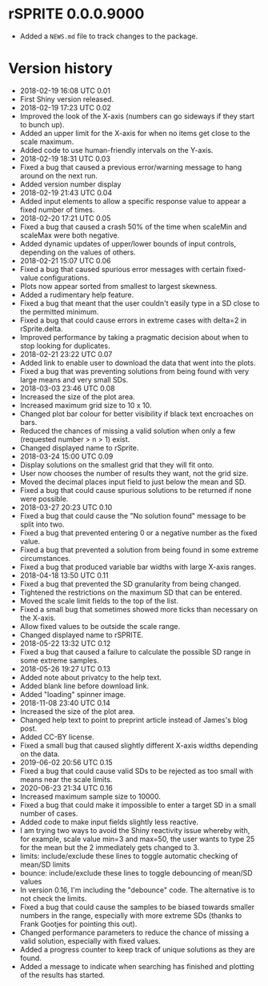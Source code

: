# rSPRITE 0.0.0.9000

* Added a `NEWS.md` file to track changes to the package.

# Version history

* 2018-02-19 16:08 UTC 0.01
*   First Shiny version released.
* 2018-02-19 17:23 UTC 0.02
*   Improved the look of the X-axis (numbers can go sideways if they start to bunch up).
*   Added an upper limit for the X-axis for when no items get close to the scale maximum.
*   Added code to use human-friendly intervals on the Y-axis.
* 2018-02-19 18:31 UTC 0.03
*   Fixed a bug that caused a previous error/warning message to hang around on the next run.
*   Added version number display
* 2018-02-19 21:43 UTC 0.04
*   Added input elements to allow a specific response value to appear a fixed number of times.
* 2018-02-20 17:21 UTC 0.05
*   Fixed a bug that caused a crash 50% of the time when scaleMin and scaleMax were both negative.
*   Added dynamic updates of upper/lower bounds of input controls, depending on the values of others.
* 2018-02-21 15:07 UTC 0.06
*   Fixed a bug that caused spurious error messages with certain fixed-value configurations.
*   Plots now appear sorted from smallest to largest skewness.
*   Added a rudimentary help feature.
*   Fixed a bug that meant that the user couldn't easily type in a SD close to the permitted minimum.
*   Fixed a bug that could cause errors in extreme cases with delta=2 in rSprite.delta.
*   Improved performance by taking a pragmatic decision about when to stop looking for duplicates.
* 2018-02-21 23:22 UTC 0.07
*   Added link to enable user to download the data that went into the plots.
*   Fixed a bug that was preventing solutions from being found with very large means and very small SDs.
* 2018-03-03 23:46 UTC 0.08
*   Increased the size of the plot area.
*   Increased maximum grid size to 10 x 10.
*   Changed plot bar colour for better visibility if black text encroaches on bars.
*   Reduced the chances of missing a valid solution when only a few (requested number > n > 1) exist.
*   Changed displayed name to rSprite.
* 2018-03-24 15:00 UTC 0.09
*   Display solutions on the smallest grid that they will fit onto.
*   User now chooses the number of results they want, not the grid size.
*   Moved the decimal places input field to just below the mean and SD.
*   Fixed a bug that could cause spurious solutions to be returned if none were possible.
* 2018-03-27 20:23 UTC 0.10
*   Fixed a bug that could cause the "No solution found" message to be split into two.
*   Fixed a bug that prevented entering 0 or a negative number as the fixed value.
*   Fixed a bug that prevented a solution from being found in some extreme circumstances.
*   Fixed a bug that produced variable bar widths with large X-axis ranges.
* 2018-04-18 13:50 UTC 0.11
*   Fixed a bug that prevented the SD granularity from being changed.
*   Tightened the restrictions on the maximum SD that can be entered.
*   Moved the scale limit fields to the top of the list.
*   Fixed a small bug that sometimes showed more ticks than necessary on the X-axis.
*   Allow fixed values to be outside the scale range.
*   Changed displayed name to rSPRITE.
* 2018-05-22 13:32 UTC 0.12
*   Fixed a bug that caused a failure to calculate the possible SD range in some extreme samples.
* 2018-05-26 19:27 UTC 0.13
*   Added note about privatcy to the help text.
*   Added blank line before download link.
*   Added "loading" spinner image.
* 2018-11-08 23:40 UTC 0.14
*   Increased the size of the plot area.
*   Changed help text to point to preprint article instead of James's blog post.
*   Added CC-BY license.
*   Fixed a small bug that caused slightly different X-axis widths depending on the data.
* 2019-06-02 20:56 UTC 0.15
*   Fixed a bug that could cause valid SDs to be rejected as too small with means near the scale limits.
* 2020-06-23 21:34 UTC 0.16
*   Increased maximum sample size to 10000.
*   Fixed a bug that could make it impossible to enter a target SD in a small number of cases.
*   Added code to make input fields slightly less reactive.
*   I am trying two ways to avoid the Shiny reactivity issue whereby with, for example,
   scale value min=3 and max=50, the user wants to type 25 for the mean but the 2 immediately gets changed to 3.
*   limits: include/exclude these lines to toggle automatic checking of mean/SD limits
*   bounce: include/exclude these lines to toggle debouncing of mean/SD values
*   In version 0.16, I'm including the "debounce" code. The alternative is to not check the limits.
*   Fixed a bug that could cause the samples to be biased towards smaller numbers in the range, especially with more extreme SDs
    (thanks to Frank Gootjes for pointing this out).
*   Changed performance parameters to reduce the chance of missing a valid solution, especially with fixed values.
*   Added a progress counter to keep track of unique solutions as they are found.
*   Added a message to indicate when searching has finished and plotting of the results has started.
